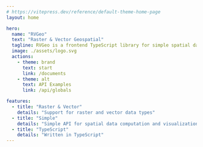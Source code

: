 ```yaml
---
# https://vitepress.dev/reference/default-theme-home-page
layout: home

hero:
  name: "RVGeo"
  text: "Raster & Vector Geospatial"
  tagline: RVGeo is a frontend TypeScript library for simple spatial data computation and visualization
  image: ./assets/logo.svg
  actions:
    - theme: brand
      text: start
      link: /documents
    - theme: alt
      text: API Examples
      link: /api/globals

features:
  - title: "Raster & Vector"
    details: "Support for raster and vector data types"
  - title: "Simple"
    details: "Simple API for spatial data computation and visualization"
  - title: "TypeScript"
    details: "Written in TypeScript"
---
```



